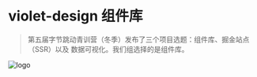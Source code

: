 # violet-design 组件库

> 第五届字节跳动青训营（冬季）发布了三个项目选题：组件库、掘金站点（SSR）以及 数据可视化。我们组选择的是组件库。

![logo](https://internal-api-drive-stream.feishu.cn/space/api/box/stream/download/v2/cover/boxcnnJy4RmQJpRq7pnPm2MVa1e/?fallback_source=1&height=1280&mount_node_token=ASIUdyiOaoOEaCxiGqXc5iLvnHf&mount_point=docx_image&policy=equal&width=1280)